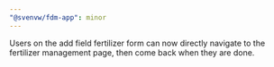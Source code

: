 ```yaml
---
"@svenvw/fdm-app": minor
---
```


Users on the add field fertilizer form can now directly navigate to the fertilizer management page, then come back when they are done.
